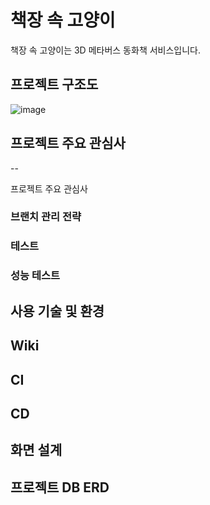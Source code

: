 # 책장 속 고양이
책장 속 고양이는 3D 메타버스 동화책 서비스입니다.

## 프로젝트 구조도
![image](https://user-images.githubusercontent.com/109029169/204687935-a6a0f93e-488e-4811-8e8c-b4fb801a510b.png)


## 프로젝트 주요 관심사
--


프로젝트 주요 관심사 
### 브랜치 관리 전략 
### 테스트
### 성능 테스트

## 사용 기술 및 환경

## Wiki

## CI

## CD

## 화면 설계

## 프로젝트 DB ERD


